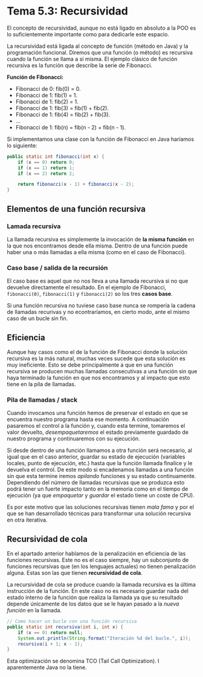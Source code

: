 # Tema 5.3: Recursividad

El concepto de recursividad, aunque no está ligado en absoluto a la POO es lo suficientemente importante como para dedicarle este espacio.

La recursividad está ligada al concepto de función (método en Java) y la programación funcional. Diremos que una función (o método) es recursiva cuando la función se llama a sí misma.
El ejemplo clásico de función recursiva es la función que describe la serie de Fibonacci.

**Función de Fibonacci:**

* Fibonacci de 0: fib(0) = 0.
* Fibonacci de 1: fib(1) = 1.
* Fibonacci de 1: fib(2) = 1.
* Fibonacci de 1: fib(3) = fib(1) + fib(2).
* Fibonacci de 1: fib(4) = fib(2) + fib(3).
* ...
* Fibonacci de 1: fib(n) = fib(n - 2) + fib(n - 1).

Si implementamos una clase con la función de Fibonacci en Java haríamos lo siguiente:

```java
public static int fibonacci(int x) {
    if (x == 0) return 0;
    if (x == 1) return 1;
    if (x == 2) return 2;

    return fibonacci(x - 1) + fibonacci(x - 2);
}
```

## Elementos de una función recursiva

### Lamada recursiva

La llamada recursiva es simplemente la invocación de **la misma función** en la que nos encontramos desde ella misma. Dentro de una función puede haber una o más llamadas a ella misma (como en el caso de Fibonacci).

### Caso base / salida de la recursión

El caso base es aquel que no nos lleva a una llamada recursiva si no que devuelve directamente el resultado.
En el ejemplo de Fibonacci, `fibonacci(0)`, `fibonacci(1)` y `fibonacci(2)` so los tres **casos base**.

Si una función recursiva no tuviese caso base nunca se rompería la cadena de llamadas recurivas y no econtraríamos, en cierto modo, ante el mismo caso de un bucle sin fin.

## Eficiencia

Aunque hay casos como el de la función de Fibonacci donde la solución recursiva es la más natural, muchas veces sucede que esta solución es muy ineficiente. Esto se debe principalmente a que en una función recursiva se producen muchas llamadas consecutivas a una función sin que haya terminado la función en que nos encontramos y al impacto que esto tiene en la pila de llamadas.

### Pila de llamadas / stack

Cuando invocamos una función hemos de preservar el estado en que se encuentra nuestro programa hasta ese momento. A continuación pasaremos el control a la función y, cuando esta termine, tomaremos el valor devuelto, *desempaquetaremos* el estado previamente guardado de nuestro programa y continuaremos con su ejecución.

Si desde dentro de una función llamamos a otra función será necesario, al igual que en el caso anterior, guardar su estado de ejecución (variables locales, punto de ejecución, etc.) hasta que la función llamada finalice y le devuelva el control. De este modo si encadenamos llamadas a una función sin que esta termine iremos *apilando* funciones y su estado continuamente. Dependiendo del número de llamadas recursivas que se produzca esto podrá tener un fuerte impacto tanto en la memoria como en el tiempo de ejecución (ya que *empaquetar* y *guardar* el estado tiene un coste de CPU).

Es por este motivo que las soluciones recursivas tienen *mala fama* y por el que se han desarrollado técnicas para transformar una solución recursiva en otra iterativa.

## Recursividad de cola

En el apartado anterior hablamos de la penalización en eficiencia de las funciones recursivas. Este no es el caso siempre, hay un subconjunto de funciones recursivas que (en los lenguajes actuales) no tienen penalización alguna. Estas son las que tienen **recursividad de cola**.

La recursividad de cola se produce cuando la llamada recursiva es la última instrucción de la función. En este caso no es necesario guardar nada del estado interno de la función que realiza la llamada ya que su resultado depende únicamente de los datos que se le hayan pasado a la *nueva función* en la llamada.

```java
// Como hacer un bucle con una función recursiva
public static int recursiva(int i, int x) {
    if (x == 0) return null;
    System.out.println(String.format("Iteración %d del bucle.", i));
    recursiva(i + 1; x - 1);
}
```

Esta optimización se denomina TCO (Tail Call Optimization). I aparentemente Java no la tiene.
